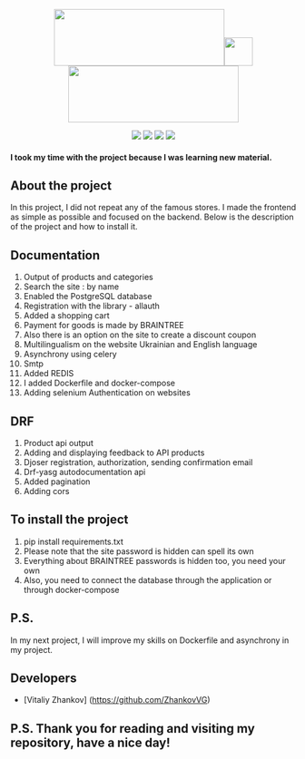 <p align="center">
    <img src="https://web-profi.by/wp-content/uploads/Internet-magazin.jpg" width="300" height="100"><img src="https://upload.wikimedia.org/wikipedia/commons/thumb/9/90/Plus%2B.svg/1200px-Plus%2B.svg.png" width="50" height="50"><img src="https://storage.caktusgroup.com/media/blog-images/drf-logo2.png" width="300" height="100">
</p>

<p align="center">
       <img src="https://img.shields.io/badge/Django-4.2.3-red">
       <img src="https://img.shields.io/badge/celery-5.3.1-blue">
       <img src="https://img.shields.io/badge/redis-4.6.0-pink">
       <img src="https://img.shields.io/badge/License-MIT-green">
</p>


#### I took my time with the project because I was learning new material.


## About the project

In this project, I did not repeat any of the famous stores. I made the frontend as simple as possible and focused on the backend. Below is the description of the project and how to install it.


## Documentation
1. Output of products and categories
2. Search the site : by name
3. Enabled the PostgreSQL database
4. Registration with the library - allauth
5. Added a shopping cart
6. Payment for goods is made by BRAINTREE
7. Also there is an option on the site to create a discount coupon
8. Multilingualism on the website Ukrainian and English language
9. Asynchrony using celery
10. Smtp
11. Added REDIS
12. I added Dockerfile and docker-compose
13. Adding selenium Authentication on websites


## DRF
1. Product api output
2. Adding and displaying feedback to API products
3. Djoser registration, authorization, sending confirmation email
4. Drf-yasg autodocumentation api
5. Added pagination
6. Adding cors


## To install the project
1. pip install requirements.txt
2. Please note that the site password is hidden can spell its own
3. Everything about BRAINTREE passwords is hidden too, you need your own
4. Also, you need to connect the database through the application or through docker-compose


## P.S. 
In my next project, I will improve my skills on Dockerfile and asynchrony in my project.

## Developers

- [Vitaliy Zhankov] (https://github.com/ZhankovVG)

## P.S. Thank you for reading and visiting my repository, have a nice day!
